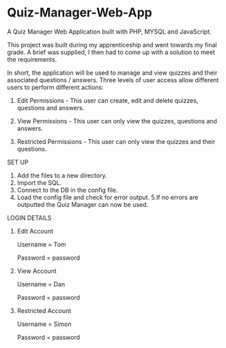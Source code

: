 # Quiz-Manager-Web-App
A Quiz Manager Web Application built with PHP, MYSQL and JavaScript.

This project was built during my apprenticeship and went towards my final grade. A brief was supplied, I then had to come up with a solution to meet the requirements. 

In short, the application will be used to manage and view quizzes and their associated questions / answers. Three levels of user access allow different users to perform different actions:

1. Edit Permissions - This user can create, edit and delete quizzes, questions and answers.


2. View Permissions - This user can only view the quizzes, questions and answers. 


3. Restricted Permissions - This user can only view the quizzes and their questions. 



SET UP
  1. Add the files to a new directory.
  2. Import the SQL.
  3. Connect to the DB in the config file.
  4. Load the config file and check for error output.
  5.If no errors are outputted the Quiz Manager can now be used.

LOGIN DETAILS

1. Edit Account
  
    Username = Tom

    Password = password

2. View Account
  
    Username = Dan

    Password = password

3. Restricted Account
  
    Username = Simon

    Password = password
